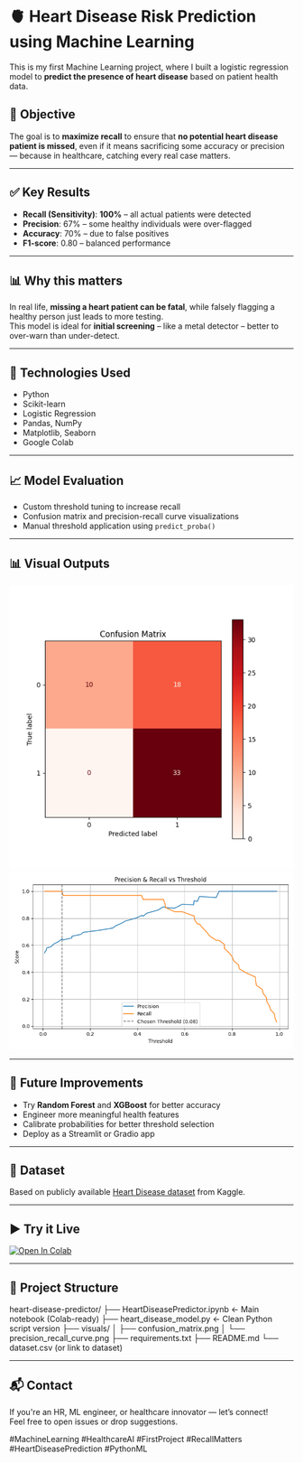# 🫀 Heart Disease Risk Prediction using Machine Learning

This is my first Machine Learning project, where I built a logistic regression model to **predict the presence of heart disease** based on patient health data.

## 🎯 Objective

The goal is to **maximize recall** to ensure that **no potential heart disease patient is missed**, even if it means sacrificing some accuracy or precision — because in healthcare, catching every real case matters.

---

## ✅ Key Results

- **Recall (Sensitivity)**: **100%** – all actual patients were detected
- **Precision**: 67% – some healthy individuals were over-flagged
- **Accuracy**: 70% – due to false positives
- **F1-score**: 0.80 – balanced performance

---

## 📊 Why this matters

In real life, **missing a heart patient can be fatal**, while falsely flagging a healthy person just leads to more testing.  
This model is ideal for **initial screening** – like a metal detector – better to over-warn than under-detect.

---

## 🧪 Technologies Used

- Python
- Scikit-learn
- Logistic Regression
- Pandas, NumPy
- Matplotlib, Seaborn
- Google Colab

---

## 📈 Model Evaluation

- Custom threshold tuning to increase recall
- Confusion matrix and precision-recall curve visualizations
- Manual threshold application using `predict_proba()`

---

## 📊 Visual Outputs

![Confusion Matrix](visuals/confusion_matrix.png)
![Precision-Recall Curve](visuals/precision_recall_curve.png)

---

## 🚀 Future Improvements

- Try **Random Forest** and **XGBoost** for better accuracy
- Engineer more meaningful health features
- Calibrate probabilities for better threshold selection
- Deploy as a Streamlit or Gradio app

---

## 🧠 Dataset

Based on publicly available [Heart Disease dataset](https://www.kaggle.com/datasets/fedesoriano/heart-failure-prediction) from Kaggle.

---

## ▶️ Try it Live

[![Open In Colab](https://colab.research.google.com/assets/colab-badge.svg)](https://colab.research.google.com/drive/1I5Ph6O0wX6ZDa4Fx5fkUFNSx0DWVhuGE?usp=sharing)

---

## 📂 Project Structure

heart-disease-predictor/
├── HeartDiseasePredictor.ipynb <- Main notebook (Colab-ready)
├── heart_disease_model.py <- Clean Python script version
├── visuals/
│ ├── confusion_matrix.png
│ └── precision_recall_curve.png
├── requirements.txt
├── README.md
└── dataset.csv (or link to dataset)

---

## 📬 Contact

If you're an HR, ML engineer, or healthcare innovator — let’s connect!  
Feel free to open issues or drop suggestions.

#MachineLearning #HealthcareAI #FirstProject #RecallMatters #HeartDiseasePrediction #PythonML
